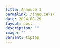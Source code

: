 ```yaml
---
title: Annouce 1
permalink: /annouce-1/
date: 2024-08-29
layout: post
description: ""
image: ""
variant: tiptap
---
```

